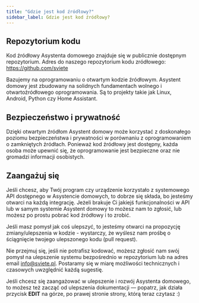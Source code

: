 ```yaml
---
title: "Gdzie jest kod źródłowy?"
sidebar_label: Gdzie jest kod źródłowy?
---
```


## Repozytorium kodu

Kod źródłowy Asystenta domowego znajduje się w publicznie dostępnym repozytorium.
Adres do naszego repozytorium kodu zródłowego: <a href="https://github.com/sviete" target="_blank">https://github.com/sviete</a>

Bazujemy na oprogramowaniu o otwartym kodzie źródłowym.
Asystent domowy jest zbudowany na solidnych fundamentach wolnego i otwartoźródłowego oprogramowania. Są to projekty takie jak Linux, Android, Python czy Home Assistant.

## Bezpieczeństwo i prywatność

Dzięki otwartym źródłom Asystent domowy może korzystać z doskonałego poziomu bezpieczeństwa i prywatności w porównaniu z oprogramowaniem o zamkniętych źródłach. Ponieważ kod źródłowy jest dostępny, każda osoba może upewnić się, że oprogramowanie jest bezpieczne oraz nie gromadzi informacji osobistych.

## Zaangażuj się

Jeśli chcesz, aby Twój program czy urządzenie korzystało z systemowego API dostępnego w Asystencie domowych, to dobrze się składa, bo jesteśmy otwarci na każdą integrację. Jeżeli brakuje Ci jakiejś funkcjonalności w API lub w samym systemie Asystent domowy to możesz nam to zgłosić, lub możesz po prostu pobrać kod źródłowy i to zrobić.

Jeśli masz pomysł jak coś ulepszyć, to jesteśmy otwarci na propozycję zmiany/ulepszenia w kodzie - wystarczy, że wyślesz nam prośbę o ściągnięcie twojego ulepszonego kodu (pull request).

Nie przejmuj się, jeśli nie potrafisz kodować, możesz zgłosić nam swój pomysł na ulepszenie systemu bezpośrednio w repozytorium lub na adres email info@sviete.pl. Postaramy się w miarę możliwości technicznych i czasowych uwzględnić każdą sugestię.

Jeśli chcesz się zaangażować w ulepszenie i rozwój Asystenta domowego, to możesz też zacząć od ulepszenia dokumentacji — popatrz, jak działa przycisk **EDIT** na górze, po prawej stronie strony, którą teraz czytasz :)
